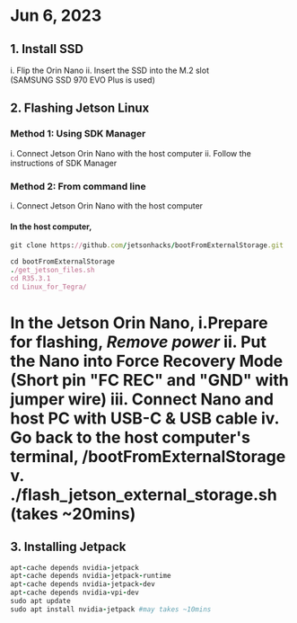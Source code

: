 # Jun 6, 2023
## 1. Install SSD
i. Flip the Orin Nano
ii. Insert the SSD into the M.2 slot  
(SAMSUNG SSD 970 EVO Plus is used)

## 2. Flashing Jetson Linux 
### Method 1: Using SDK Manager
i. Connect Jetson Orin Nano with the host computer 
ii. Follow the instructions of SDK Manager
### Method 2: From command line
i. Connect Jetson Orin Nano with the host computer 
#### In the host computer,
```ruby
git clone https://github.com/jetsonhacks/bootFromExternalStorage.git
```

```ruby
cd bootFromExternalStorage
./get_jetson_files.sh
cd R35.3.1
cd Linux_for_Tegra/
```

In the Jetson Orin Nano,
i.Prepare for flashing, ***Remove power***
ii. Put the Nano into Force Recovery Mode (Short pin "FC REC" and "GND" with jumper wire)
iii. Connect Nano and host PC with USB-C & USB cable
iv. Go back to the host computer's terminal, /bootFromExternalStorage
v. ./flash_jetson_external_storage.sh (takes ~20mins)
====================================================================================================
## 3. Installing Jetpack
```ruby
apt-cache depends nvidia-jetpack
apt-cache depends nvidia-jetpack-runtime
apt-cache depends nvidia-jetpack-dev
apt-cache depends nvidia-vpi-dev
sudo apt update
sudo apt install nvidia-jetpack #may takes ~10mins
```



